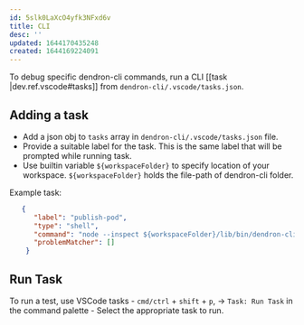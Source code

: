 ```yaml
---
id: 5slk0LaXcO4yfk3NFxd6v
title: CLI
desc: ''
updated: 1644170435248
created: 1644169224091
---
```


To debug specific dendron-cli commands, run a CLI [[task |dev.ref.vscode#tasks]] from `dendron-cli/.vscode/tasks.json`.

## Adding a task

- Add a json obj to `tasks` array in `dendron-cli/.vscode/tasks.json` file. 
- Provide a suitable label for the task. This is the same label that will be prompted while running task.
- Use builtin variable `${workspaceFolder}` to specify location of your workspace. `${workspaceFolder}` holds the file-path of dendron-cli folder.

Example task:

```json
   {
      "label": "publish-pod",
      "type": "shell",
      "command": "node --inspect ${workspaceFolder}/lib/bin/dendron-cli publishPod --wsRoot ${workspaceFolder}/../../test-workspace --podId dendron.markdown --vault vault --query root --podSource builtin",
      "problemMatcher": []
    }
```

## Run Task

To run a test, use VSCode tasks
    - `cmd/ctrl` + `shift` + `p`, -> `Task: Run Task` in the command palette
    - Select the appropriate task to run.